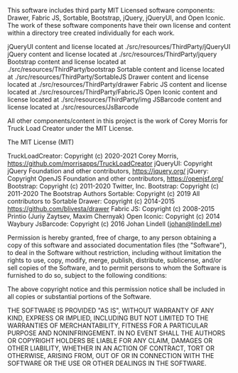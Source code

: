 This software includes third party MIT Licensed software components: Drawer, Fabric JS, Sortable, Bootstrap, jQuery, jQueryUI, and Open Iconic.
The work of these software components have their own license and content within a directory tree created individually for each work. 

jQueryUI content and license located at ./src/resources/ThirdParty/jQueryUI
jQuery content and license located at ./src/resources/ThirdParty/jquery
Bootstrap content and license located at ./src/resources/ThirdParty/bootstrap
Sortable content and license located at ./src/resources/ThirdParty/SortableJS
Drawer content and license located at ./src/resources/ThirdParty/drawer
Fabric JS content and license located at ./src/resources/ThirdParty/FabricJS
Open Iconic content and license located at ./src/resources/ThirdParty/img
JSBarcode content and license located at ./src/resources/JsBarcode

All other components/content in this project is the work of Corey Morris for Truck Load Creator under the MIT License.

The MIT License (MIT)

TruckLoadCreator: Copyright (c) 2020-2021 Corey Morris, https://github.com/morrisapps/TruckLoadCreator
jQueryUI: Copyright jQuery Foundation and other contributors, https://jquery.org/
jQuery: Copyright OpenJS Foundation and other contributors, https://openjsf.org/
Bootstrap: Copyright (c) 2011-2020 Twitter, Inc.
Bootstrap: Copyright (c) 2011-2020 The Bootstrap Authors
Sortable: Copyright (c) 2019 All contributors to Sortable
Drawer: Copyright (c) 2014-2015 https://github.com/blivesta/drawer
Fabric JS: Copyright (c) 2008-2015 Printio (Juriy Zaytsev, Maxim Chernyak)
Open Iconic: Copyright (c) 2014 Waybury
JsBarcode: Copyright (c) 2016 Johan Lindell (johan@lindell.me)

Permission is hereby granted, free of charge, to any person obtaining a copy
of this software and associated documentation files (the "Software"), to deal
in the Software without restriction, including without limitation the rights
to use, copy, modify, merge, publish, distribute, sublicense, and/or sell
copies of the Software, and to permit persons to whom the Software is
furnished to do so, subject to the following conditions:

The above copyright notice and this permission notice shall be included in
all copies or substantial portions of the Software.

THE SOFTWARE IS PROVIDED "AS IS", WITHOUT WARRANTY OF ANY KIND, EXPRESS OR
IMPLIED, INCLUDING BUT NOT LIMITED TO THE WARRANTIES OF MERCHANTABILITY,
FITNESS FOR A PARTICULAR PURPOSE AND NONINFRINGEMENT. IN NO EVENT SHALL THE
AUTHORS OR COPYRIGHT HOLDERS BE LIABLE FOR ANY CLAIM, DAMAGES OR OTHER
LIABILITY, WHETHER IN AN ACTION OF CONTRACT, TORT OR OTHERWISE, ARISING FROM,
OUT OF OR IN CONNECTION WITH THE SOFTWARE OR THE USE OR OTHER DEALINGS IN
THE SOFTWARE.